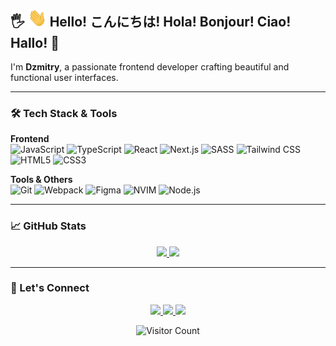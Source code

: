 ## 🖐️ <img src="https://raw.githubusercontent.com/ABSphreak/ABSphreak/master/gifs/Hi.gif" width="30px"> Hello! こんにちは! Hola! Bonjour! Ciao! Hallo! 👋

I'm **Dzmitry**, a passionate frontend developer crafting beautiful and functional user interfaces.

---

### 🛠️ Tech Stack & Tools

**Frontend**  
![JavaScript](https://img.shields.io/badge/-JavaScript-000000?style=flat-square&logo=javascript&logoColor=white)
![TypeScript](https://img.shields.io/badge/-TypeScript-000000?style=flat-square&logo=typescript&logoColor=white)
![React](https://img.shields.io/badge/-React-000000?style=flat-square&logo=react&logoColor=white)
![Next.js](https://img.shields.io/badge/-Next.js-000000?style=flat-square&logo=next.js&logoColor=white)
![SASS](https://img.shields.io/badge/-SASS-000000?style=flat-square&logo=sass&logoColor=white)
![Tailwind CSS](https://img.shields.io/badge/-Tailwind_CSS-000000?style=flat-square&logo=tailwindcss&logoColor=white)
![HTML5](https://img.shields.io/badge/-HTML5-000000?style=flat-square&logo=html5&logoColor=white)
![CSS3](https://img.shields.io/badge/-CSS3-000000?style=flat-square&logo=css3&logoColor=white)

**Tools & Others**  
![Git](https://img.shields.io/badge/-Git-000000?style=flat-square&logo=git&logoColor=white)
![Webpack](https://img.shields.io/badge/-Webpack-000000?style=flat-square&logo=webpack&logoColor=white)
![Figma](https://img.shields.io/badge/-Figma-000000?style=flat-square&logo=figma&logoColor=white)
![NVIM](https://img.shields.io/badge/-NVIM-000000?style=flat-square&logo=neovim&logoColor=white)
![Node.js](https://img.shields.io/badge/-Node.js-000000?style=flat-square&logo=node.js&logoColor=white)

---

### 📈 GitHub Stats

<p align="center">
  <a href="https://github.com/kyoumaw">
    <img height="180em" src="https://github-readme-stats.vercel.app/api?username=kyoumaw&show_icons=true&theme=dark&hide_border=true&bg_color=000000&title_color=ffffff&text_color=ffffff&icon_color=ffffff" />
    <img height="180em" src="https://github-readme-stats.vercel.app/api/top-langs/?username=kyoumaw&layout=compact&theme=dark&hide_border=true&bg_color=000000&title_color=ffffff&text_color=ffffff&icon_color=ffffff" />
  </a>
</p>

---

### 🤝 Let's Connect

<p align="center">
  <a href="https://www.linkedin.com/in/dzmitrydev">
    <img src="https://img.shields.io/badge/-LinkedIn-000000?style=for-the-badge&logo=linkedin&logoColor=white" />
  </a>
  <a href="https://twitter.com/kyoumaw">
    <img src="https://img.shields.io/badge/-Twitter-000000?style=for-the-badge&logo=twitter&logoColor=white" />
  </a>
  <a href="mailto:oreincof@gmail.com">
    <img src="https://img.shields.io/badge/-Email-000000?style=for-the-badge&logo=gmail&logoColor=white" />
  </a>
</p>

<div align="center">
  
![Visitor Count](https://komarev.com/ghpvc/?username=kyoumaw&color=000000&style=flat-square)

</div>

<!---
kyoumaw/kyoumaw is a ✨ special ✨ repository because its `README.md` (this file) appears on your GitHub profile.
You can click the Preview link to take a look at your changes.
--->
